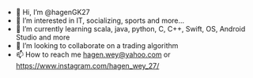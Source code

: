 - 👋 Hi, I’m @hagenGK27
- 👀 I’m interested in IT, socializing, sports and more...
- 🌱 I’m currently learning scala, java, python, C, C++, Swift, OS, Android Studio and more
- 💞️ I’m looking to collaborate on a trading algorithm
- 📫 How to reach me hagen.wey@yahoo.com or https://www.instagram.com/hagen_wey_27/

<!---
hagenGK27/hagenGK27 is a ✨ special ✨ repository because its `README.md` (this file) appears on your GitHub profile.
You can click the Preview link to take a look at your changes.
--->
